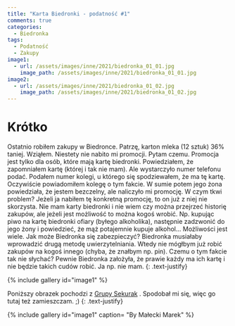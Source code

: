 ```yaml
---
title: "Karta Biedronki - podatność #1"
comments: true
categories:
  - Biedronka
tags:
  - Podatność
  - Zakupy
image1:
  - url: /assets/images/inne/2021/biedronka_01_01.jpg
    image_path: /assets/images/inne/2021/biedronka_01_01.jpg
image2:
  - url: /assets/images/inne/2021/biedronka_01_02.jpg
    image_path: /assets/images/inne/2021/biedronka_01_02.jpg
---
```

# Krótko
Ostatnio robiłem zakupy w Biedronce. Patrzę, karton mleka (12 sztuk) 36% taniej. Wziąłem. Niestety nie nabito mi promocji. Pytam czemu. Promocja jest tylko dla osób, które mają kartę biedronki. Powiedziałem, że zapomniałem kartę (której i tak nie mam). Ale wystarczyło numer telefonu podać. Podałem numer kolegi, u którego się spodziewałem, że ma tę kartę. Oczywiście powiadomiłem kolegę o tym fakcie. W sumie potem jego żona powiedziała, że jestem bezczelny, ale naliczyło mi promocję. W czym tkwi problem? Jeżeli ja nabiłem tę konkretną promocję, to on już z niej nie skorzysta. Nie mam karty biedronki i nie wiem czy można przejrzeć historię zakupów, ale jeżeli jest możliwość to można kogoś wrobić. Np. kupując piwo na kartę biedronki ofiary (byłego alkoholika), następnie zadzwonić do jego żony i powiedzieć, że mąż potajemnie kupuje alkohol... Możliwości jest wiele. Jak może Biedronka się zabezpieczyć? Biedronka musiałaby wprowadzić drugą metodę uwierzytelniania. Wtedy nie mógłbym już robić zakupów na kogoś innego (chyba, że znałbym np. pin). Czemu o tym fakcie tak nie słychać? Pewnie Biedronka założyła, że prawie każdy ma ich kartę i nie będzie takich cudów robić. Ja np. nie mam.
{: .text-justify}

{% include gallery id="image1" %}

Poniższy obrazek pochodzi z [Grupy Sekurak](https://www.facebook.com/groups/1219551198222706) . Spodobał mi się, więc go tutaj też zamieszczam. ;)
{: .text-justify}

{% include gallery id="image1" caption= "By Małecki Marek"  %}
